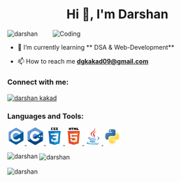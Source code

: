 
<h1 align="center">Hi 👋, I'm Darshan</h1>
<img align="right" alt="Coding" width="400" src="https://mir-s3-cdn-cf.behance.net/project_modules/max_632/c0d6ec104884591.5f6cab1f1a1c7.gif">

<p align="left"> <img src="https://komarev.com/ghpvc/?username=darshan&label=Profile%20views&color=0e75b6&style=flat" alt="darshan" /> </p>

- 🌱 I’m currently learning ** DSA & Web-Development**

- 📫 How to reach me **dgkakad09@gmail.com**

<h3 align="left">Connect with me:</h3>
<p align="left">
<a href="https://www.linkedin.com/in/darshan-kakad-687a012a6" target="blank"><img align="center" src="https://raw.githubusercontent.com/rahuldkjain/github-profile-readme-generator/master/src/images/icons/Social/linked-in-alt.svg" alt="darshan kakad" height="30" width="40" /></a>
</p>

<h3 align="left">Languages and Tools:</h3>
<p align="left"> <a href="https://www.cprogramming.com/" target="_blank" rel="noreferrer"> <img src="https://raw.githubusercontent.com/devicons/devicon/master/icons/c/c-original.svg" alt="c" width="40" height="40"/> </a> <a href="https://www.w3schools.com/cpp/" target="_blank" rel="noreferrer"> <img src="https://raw.githubusercontent.com/devicons/devicon/master/icons/cplusplus/cplusplus-original.svg" alt="cplusplus" width="40" height="40"/> </a> <a href="https://www.w3schools.com/css/" target="_blank" rel="noreferrer"> <img src="https://raw.githubusercontent.com/devicons/devicon/master/icons/css3/css3-original-wordmark.svg" alt="css3" width="40" height="40"/> </a> <a href="https://www.w3.org/html/" target="_blank" rel="noreferrer"> <img src="https://raw.githubusercontent.com/devicons/devicon/master/icons/html5/html5-original-wordmark.svg" alt="html5" width="40" height="40"/> </a> <a href="https://www.java.com" target="_blank" rel="noreferrer"> <img src="https://raw.githubusercontent.com/devicons/devicon/master/icons/java/java-original.svg" alt="java" width="40" height="40"/> </a> <a href="https://www.python.org" target="_blank" rel="noreferrer"> <img src="https://raw.githubusercontent.com/devicons/devicon/master/icons/python/python-original.svg" alt="python" width="40" height="40"/> </a> </p>

<p><img align="left" src="https://github-readme-stats.vercel.app/api/top-langs?username=darshan&show_icons=true&locale=en&layout=compact" alt="darshan" /></p>

<p>&nbsp;<img align="center" src="https://github-readme-stats.vercel.app/api?username=darshan&show_icons=true&locale=en" alt="darshan" /></p>

<p><img align="center" src="https://github-readme-streak-stats.herokuapp.com/?user=darshan&" alt="darshan" /></p>

